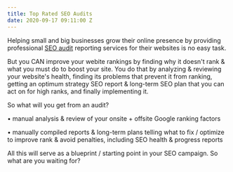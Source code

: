 ```yaml
---
title: Top Rated SEO Audits
date: 2020-09-17 09:11:00 Z
---
```


Helping small and big businesses grow their online presence by providing professional <a href="https://www.fiverr.com/woofy31">SEO audit</a> reporting services for their websites is no easy task.

But you CAN improve your webite rankings by finding why it doesn't rank & what you must do to boost your site. You do that by analyzing & reviewing your website's health, finding its problems that prevent it from ranking, getting an optimum strategy SEO report & long-term SEO plan that you can act on for high ranks, and finally implementing it.

So what will you get from an audit?

• manual analysis & review of your onsite + offsite Google ranking factors

• manually compiled reports & long-term plans telling what to fix / optimize to improve rank & avoid penalties, including SEO health & progress reports

All this will serve as a blueprint / starting point in your SEO campaign. So what are you waiting for?
